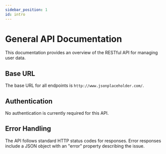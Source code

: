 ```yaml
---
sidebar_position: 1
id: intro
---
```


# General API Documentation

This documentation provides an overview of the RESTful API for managing user data.

## Base URL

The base URL for all endpoints is `http://www.jsonplaceholder.com/`.

## Authentication

No authentication is currently required for this API.

## Error Handling

The API follows standard HTTP status codes for responses. Error responses include a JSON object with an "error" property describing the issue.

